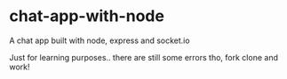 # chat-app-with-node
A chat app built with node, express and socket.io

Just for learning purposes.. there are still some errors tho, fork clone and work!
